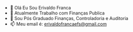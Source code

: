 - 👋 Olá Eu Sou Erivaldo Franca
- 👀 Atualmente Trabalho com Finanças Publica
- 🌱 Sou Pós Graduado Finanças, Controladoria e Auditoria
- 📫 Meu email é: erivaldofrancaefs@gmail.com

<!---
erivaldofranca/erivaldofranca is a ✨ special ✨ repository because its `README.md` (this file) appears on your GitHub profile.
You can click the Preview link to take a look at your changes.
--->
